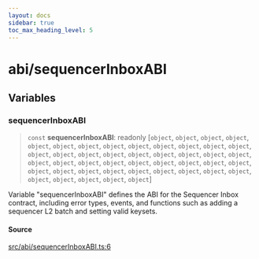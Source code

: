 ```yaml
---
layout: docs
sidebar: true
toc_max_heading_level: 5
---
```


# abi/sequencerInboxABI

## Variables

### sequencerInboxABI

> `const` **sequencerInboxABI**: readonly [`object`, `object`, `object`, `object`, `object`, `object`, `object`, `object`, `object`, `object`, `object`, `object`, `object`, `object`, `object`, `object`, `object`, `object`, `object`, `object`, `object`, `object`, `object`, `object`, `object`, `object`, `object`, `object`, `object`, `object`, `object`, `object`, `object`, `object`, `object`, `object`, `object`, `object`, `object`, `object`, `object`, `object`, `object`, `object`, `object`]

Variable "sequencerInboxABI" defines the ABI for the Sequencer Inbox
contract, including error types, events, and functions such as adding a
sequencer L2 batch and setting valid keysets.

#### Source

[src/abi/sequencerInboxABI.ts:6](https://github.com/anegg0/arbitrum-orbit-sdk/blob/1aa2030374f41bb1bf01834ef0c05d2e6663f5e5/src/abi/sequencerInboxABI.ts#L6)

